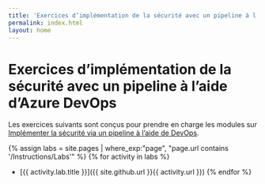 ```yaml
---
title: 'Exercices d’implémentation de la sécurité avec un pipeline à l’aide d’Azure DevOps '
permalink: index.html
layout: home
---
```


# Exercices d’implémentation de la sécurité avec un pipeline à l’aide d’Azure DevOps

Les exercices suivants sont conçus pour prendre en charge les modules sur [Implémenter la sécurité via un pipeline à l’aide de DevOps](https://learn.microsoft.com/training/paths/implement-security-through-pipeline-using-devops/).

{% assign labs = site.pages | where_exp:"page", "page.url contains '/Instructions/Labs'" %} {% for activity in labs  %}
- [{{ activity.lab.title }}]({{ site.github.url }}{{ activity.url }}) {% endfor %}
